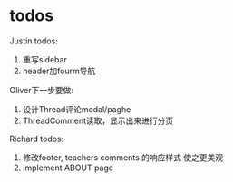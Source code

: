# todos

Justin todos:

1. 重写sidebar
2. header加fourm导航

Oliver下一步要做:

1. 设计Thread评论modal/paghe
2. ThreadComment读取，显示出来进行分页

Richard todos:

1. 修改footer, teachers comments 的响应样式 使之更美观
2. implement ABOUT page
